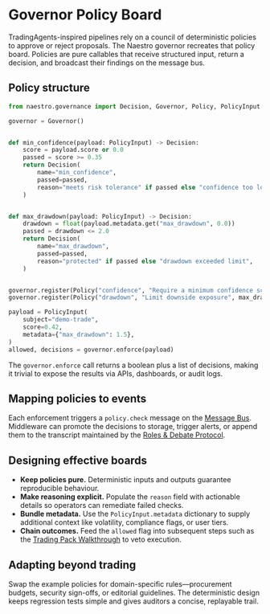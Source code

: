# Governor Policy Board

TradingAgents-inspired pipelines rely on a council of deterministic policies to
approve or reject proposals. The Naestro governor recreates that policy board.
Policies are pure callables that receive structured input, return a decision,
and broadcast their findings on the message bus.

## Policy structure

```python
from naestro.governance import Decision, Governor, Policy, PolicyInput

governor = Governor()


def min_confidence(payload: PolicyInput) -> Decision:
    score = payload.score or 0.0
    passed = score >= 0.35
    return Decision(
        name="min_confidence",
        passed=passed,
        reason="meets risk tolerance" if passed else "confidence too low",
    )


def max_drawdown(payload: PolicyInput) -> Decision:
    drawdown = float(payload.metadata.get("max_drawdown", 0.0))
    passed = drawdown <= 2.0
    return Decision(
        name="max_drawdown",
        passed=passed,
        reason="protected" if passed else "drawdown exceeded limit",
    )


governor.register(Policy("confidence", "Require a minimum confidence score", min_confidence))
governor.register(Policy("drawdown", "Limit downside exposure", max_drawdown))

payload = PolicyInput(
    subject="demo-trade",
    score=0.42,
    metadata={"max_drawdown": 1.5},
)
allowed, decisions = governor.enforce(payload)
```

The `governor.enforce` call returns a boolean plus a list of decisions, making it
trivial to expose the results via APIs, dashboards, or audit logs.

## Mapping policies to events

Each enforcement triggers a `policy.check` message on the
[Message Bus](../core/message-bus.md). Middleware can promote the decisions to
storage, trigger alerts, or append them to the transcript maintained by the
[Roles & Debate Protocol](../patterns/roles-and-debate.md).

## Designing effective boards

- **Keep policies pure.** Deterministic inputs and outputs guarantee reproducible
  behaviour.
- **Make reasoning explicit.** Populate the `reason` field with actionable
  details so operators can remediate failed checks.
- **Bundle metadata.** Use the `PolicyInput.metadata` dictionary to supply
  additional context like volatility, compliance flags, or user tiers.
- **Chain outcomes.** Feed the `allowed` flag into subsequent steps such as the
  [Trading Pack Walkthrough](../packs/trading.md) to veto execution.

## Adapting beyond trading

Swap the example policies for domain-specific rules—procurement budgets,
security sign-offs, or editorial guidelines. The deterministic design keeps
regression tests simple and gives auditors a concise, replayable trail.
